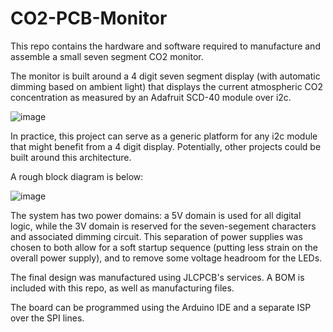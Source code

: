 # CO2-PCB-Monitor

This repo contains the hardware and software required to manufacture and assemble a small seven segment CO2 monitor.

The monitor is built around a 4 digit seven segment display (with automatic dimming based on ambient light) that displays the current atmospheric CO2 concentration as measured by an Adafruit SCD-40 module over i2c.

![image](https://github.com/user-attachments/assets/6a175729-8cb8-4cba-a6e8-6cd24dcc3875)

In practice, this project can serve as a generic platform for any i2c module that might benefit from a 4 digit display. Potentially, other projects could be built around this architecture.

A rough block diagram is below:

![image](https://github.com/user-attachments/assets/981d0c5c-de65-40db-af4a-f3157fbf6a07)

The system has two power domains: a 5V domain is used for all digital logic, while the 3V domain is reserved for the seven-segement characters and associated dimming circuit.
This separation of power supplies was chosen to both allow for a soft startup sequence (putting less strain on the overall power supply), and to remove some voltage headroom for the LEDs.

The final design was manufactured using JLCPCB's services. A BOM is included with this repo, as well as manufacturing files.

The board can be programmed using the Arduino IDE and a separate ISP over the SPI lines.
